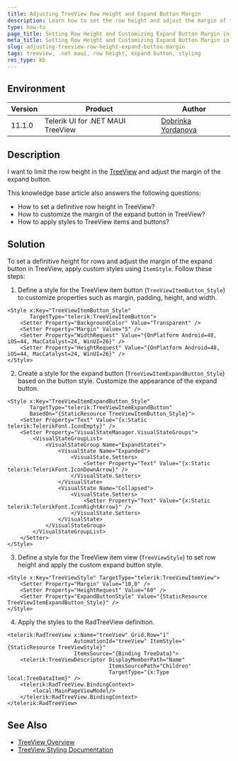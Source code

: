 ```yaml
---
title: Adjusting TreeView Row Height and Expand Button Margin
description: Learn how to set the row height and adjust the margin of the expand button in the TreeView for UI for .NET MAUI.
type: how-to
page_title: Setting Row Height and Customizing Expand Button Margin in TreeView
meta_title: Setting Row Height and Customizing Expand Button Margin in TreeView
slug: adjusting-treeview-row-height-expand-button-margin
tags: treeview, .net maui, row height, expand button, styling
res_type: kb
---
```


## Environment

| Version | Product | Author | 
| --- | --- | ---- | 
| 11.1.0 | Telerik UI for .NET MAUI TreeView | [Dobrinka Yordanova](https://www.telerik.com/blogs/author/dobrinka-yordanova) | 

## Description

I want to limit the row height in the [TreeView](https://www.telerik.com/maui-ui/documentation/controls/treeview/overview) and adjust the margin of the expand button.

This knowledge base article also answers the following questions:
- How to set a definitive row height in TreeView?
- How to customize the margin of the expand button in TreeView?
- How to apply styles to TreeView items and buttons?

## Solution

To set a definitive height for rows and adjust the margin of the expand button in TreeView, apply custom styles using `ItemStyle`. Follow these steps:

1. Define a style for the TreeView item button (`TreeViewItemButton_Style`) to customize properties such as margin, padding, height, and width.

```xaml
<Style x:Key="TreeViewItemButton_Style"
       TargetType="telerik:TreeViewItemButton">
    <Setter Property="BackgroundColor" Value="Transparent" />
    <Setter Property="Margin" Value="5" />
    <Setter Property="WidthRequest" Value="{OnPlatform Android=48, iOS=44, MacCatalyst=24, WinUI=26}" />
    <Setter Property="HeightRequest" Value="{OnPlatform Android=48, iOS=44, MacCatalyst=24, WinUI=26}" />
</Style>
```

2. Create a style for the expand button (`TreeViewItemExpandButton_Style`) based on the button style. Customize the appearance of the expand button.

```xaml
<Style x:Key="TreeViewItemExpandButton_Style"
       TargetType="telerik:TreeViewItemExpandButton"
       BasedOn="{StaticResource TreeViewItemButton_Style}">
    <Setter Property="Text" Value="{x:Static telerik:TelerikFont.IconEmpty}" />
    <Setter Property="VisualStateManager.VisualStateGroups">
        <VisualStateGroupList>
            <VisualStateGroup Name="ExpandStates">
                <VisualState Name="Expanded">
                    <VisualState.Setters>
                        <Setter Property="Text" Value="{x:Static telerik:TelerikFont.IconDownArrow}" />
                    </VisualState.Setters>
                </VisualState>
                <VisualState Name="Collapsed">
                    <VisualState.Setters>
                        <Setter Property="Text" Value="{x:Static telerik:TelerikFont.IconRightArrow}" />
                    </VisualState.Setters>
                </VisualState>
            </VisualStateGroup>
        </VisualStateGroupList>
    </Setter>
</Style>
```

3. Define a style for the TreeView item view (`TreeViewStyle`) to set row height and apply the custom expand button style.

```xaml
<Style x:Key="TreeViewStyle" TargetType="telerik:TreeViewItemView">
    <Setter Property="Margin" Value="10,0" />
    <Setter Property="HeightRequest" Value="60" />
    <Setter Property="ExpandButtonStyle" Value="{StaticResource TreeViewItemExpandButton_Style}" />
</Style>
```

4. Apply the styles to the RadTreeView definition.

```xaml
<telerik:RadTreeView x:Name="treeView" Grid.Row="1"
                     AutomationId="treeView" ItemStyle="{StaticResource TreeViewStyle}"
                     ItemsSource="{Binding TreeData}">
    <telerik:TreeViewDescriptor DisplayMemberPath="Name"
                                ItemsSourcePath="Children"
                                TargetType="{x:Type local:TreeDataItem}" />
    <telerik:RadTreeView.BindingContext>
        <local:MainPageViewModel/>
    </telerik:RadTreeView.BindingContext>
</telerik:RadTreeView>
```

## See Also

- [TreeView Overview](https://www.telerik.com/maui-ui/documentation/controls/treeview/overview)
- [TreeView Styling Documentation](https://www.telerik.com/maui-ui/documentation/controls/treeview/styling/item-style)
